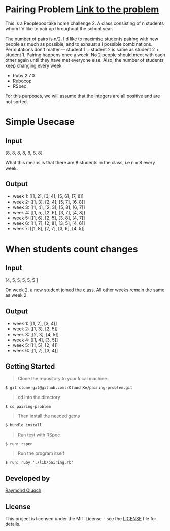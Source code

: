 # Pairing Problem [Link to the problem](https://www.notion.so/Pairing-Problem-f79d2c5a48ac4da09f0eb2716d3a7053)
This is a Peoplebox take home challenge 2. A class consisting of n students whom I'd like to pair up throughout the school year.

The number of pairs is n/2. I'd like to maximise students pairing with new people as much as possible, and to exhaust all possible combinations. Permutations don't matter -- student 1 + student 2 is same as student 2 + student 1. Pairing happens once a week. No 2 people should meet with each other again until they have met everyone else. Also, the number of students keep changing every week

- Ruby 2.7.0
- Rubocop
- RSpec

For this purposes, we will assume that the integers are all positive and are not sorted.

# Simple Usecase

## Input
[8, 8, 8, 8, 8, 8, 8]

What this means is that there are 8 students in the class, i.e n = 8 every week.

## Output
- week 1: [[1, 2], [3, 4], [5, 6], [7, 8]]
- week 2: [[1, 3], [2, 4], [5, 7], [6, 8]]
- week 3: [[1, 4], [2, 3], [5, 8], [6, 7]]
- week 4: [[1, 5], [2, 6], [3, 7], [4, 8]]
- week 5: [[1, 6], [2, 5], [3, 8], [4, 7]]
- week 6: [[1, 7], [2, 8], [3, 5], [4, 6]]
- week 7: [[1, 8], [2, 7], [3, 6], [4, 5]]

# When students count changes

## Input
[4, 5, 5, 5, 5, 5 ]

On week 2, a new student joined the class. All other weeks remain the same as week 2

## Output
- week 1: [[1, 2], [3, 4]]
- week 2: [[1, 3], [2, 5]]
- week 3: [[2, 3], [4, 5]]
- week 4: [[1, 4], [3, 5]]
- week 5: [[1, 5], [2, 4]]
- week 6: [[1, 2], [3, 4]]


## Getting Started

> Clone the repository to your local machine

```
$ git clone git@github.com:rOluochKe/pairing-problem.git
```

> cd into the directory

```
$ cd pairing-problem
```

> Then install the needed gems

```
$ bundle install
```
> Run test with RSpec

```
$ run: rspec
```
> Run the program itself

```
$ run: ruby './lib/pairing.rb'
```

## Developed by   

[Raymond Oluoch](https://github.com/rOluochKe)

## License

This project is licensed under the MIT License - see the [LICENSE](./LICENSE.md) file for details.